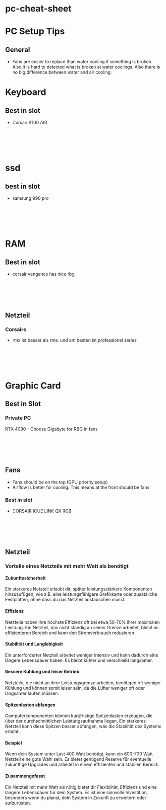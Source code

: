 # pc-cheat-sheet



# PC Setup Tips



## General
- Fans are easier to replace than water cooling if something is broken. Also it is hard to detected what is broken at water coolings. Also there is no big difference between water and air cooling.


# Keyboard

## Best in slot
- Corsair K100 AIR





<br><br>
<br><br>




# ssd

## best in slot

- samsung 990 pro






<br><br>
<br><br>

# RAM

## Best in slot
- corsair vengance has nice rbg








<br><br>
<br><br>




## Netzteil

### Corsairs
- rmx ist besser als rme. und am besten ist professionel series










<br><br>
<br><br>

# Graphic Card

## Best in Slot

### Private PC
RTX 4090 - Choose Gigabyte for RBG in fans






<br><br>
<br><br>


## Fans
- Fans should be on the top (GPU priority setup)
- Airflow is better for cooling. This means at the front should be fans

### Best in slot
- CORSAIR ICUE LINK QX RGB






<br><br>
<br><br>


## Netzteil

### Vorteile eines Netzteils mit mehr Watt als benötigt

#### Zukunftssicherheit
Ein stärkeres Netzteil erlaubt dir, später leistungsstärkere Komponenten hinzuzufügen, wie z.B. eine leistungsfähigere Grafikkarte oder zusätzliche Festplatten, ohne dass du das Netzteil austauschen musst.

#### Effizienz
Netzteile haben ihre höchste Effizienz oft bei etwa 50-70% ihrer maximalen Leistung. Ein Netzteil, das nicht ständig an seiner Grenze arbeitet, bleibt im effizienteren Bereich und kann den Stromverbrauch reduzieren.

#### Stabilität und Langlebigkeit
Ein unterforderter Netzteil arbeitet weniger intensiv und kann dadurch eine längere Lebensdauer haben. Es bleibt kühler und verschleißt langsamer.

#### Bessere Kühlung und leiser Betrieb
Netzteile, die nicht an ihrer Leistungsgrenze arbeiten, benötigen oft weniger Kühlung und können somit leiser sein, da die Lüfter weniger oft oder langsamer laufen müssen.

#### Spitzenlasten abfangen
Computerkomponenten können kurzfristige Spitzenlasten erzeugen, die über der durchschnittlichen Leistungsaufnahme liegen. Ein stärkeres Netzteil kann diese Spitzen besser abfangen, was die Stabilität des Systems erhöht.

#### Beispiel
Wenn dein System unter Last 400 Watt benötigt, kann ein 600-700 Watt Netzteil eine gute Wahl sein. Es bietet genügend Reserve für eventuelle zukünftige Upgrades und arbeitet in einem effizienten und stabilen Bereich.

#### Zusammengefasst
Ein Netzteil mit mehr Watt als nötig bietet dir Flexibilität, Effizienz und eine längere Lebensdauer für dein System. Es ist eine sinnvolle Investition, besonders wenn du planst, dein System in Zukunft zu erweitern oder aufzurüsten.

